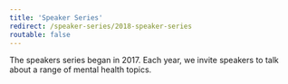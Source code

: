 ```yaml
---
title: 'Speaker Series'
redirect: /speaker-series/2018-speaker-series
routable: false
---
```


The speakers series began in 2017. Each year, we invite speakers to talk about a range of mental health topics.
